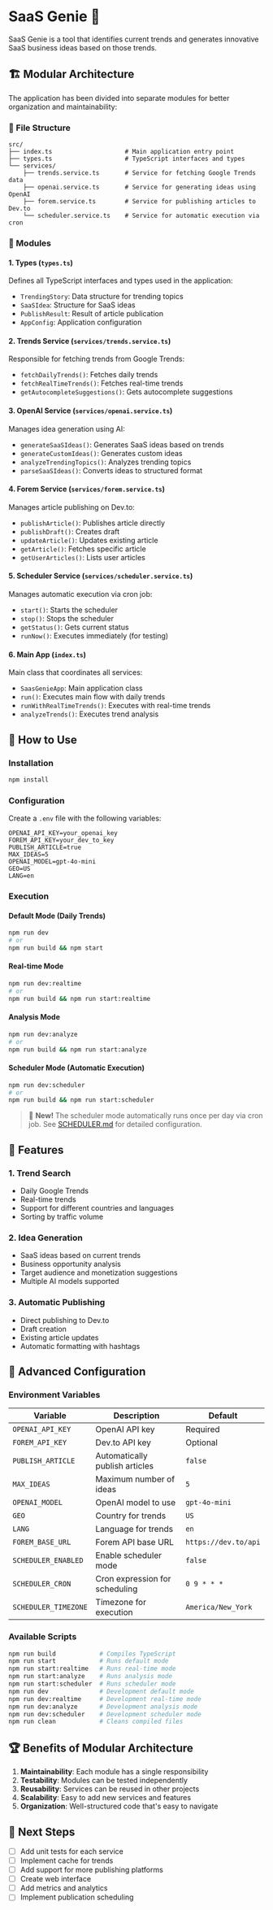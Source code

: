 # SaaS Genie 🚀

SaaS Genie is a tool that identifies current trends and generates innovative SaaS business ideas based on those trends.

## 🏗️ Modular Architecture

The application has been divided into separate modules for better organization and maintainability:

### 📁 File Structure

```
src/
├── index.ts                    # Main application entry point
├── types.ts                    # TypeScript interfaces and types
└── services/
    ├── trends.service.ts       # Service for fetching Google Trends data
    ├── openai.service.ts       # Service for generating ideas using OpenAI
    ├── forem.service.ts        # Service for publishing articles to Dev.to
    └── scheduler.service.ts    # Service for automatic execution via cron
```

### 🔧 Modules

#### 1. **Types (`types.ts`)**
Defines all TypeScript interfaces and types used in the application:
- `TrendingStory`: Data structure for trending topics
- `SaaSIdea`: Structure for SaaS ideas
- `PublishResult`: Result of article publication
- `AppConfig`: Application configuration

#### 2. **Trends Service (`services/trends.service.ts`)**
Responsible for fetching trends from Google Trends:
- `fetchDailyTrends()`: Fetches daily trends
- `fetchRealTimeTrends()`: Fetches real-time trends
- `getAutocompleteSuggestions()`: Gets autocomplete suggestions

#### 3. **OpenAI Service (`services/openai.service.ts`)**
Manages idea generation using AI:
- `generateSaaSIdeas()`: Generates SaaS ideas based on trends
- `generateCustomIdeas()`: Generates custom ideas
- `analyzeTrendingTopics()`: Analyzes trending topics
- `parseSaaSIdeas()`: Converts ideas to structured format

#### 4. **Forem Service (`services/forem.service.ts`)**
Manages article publishing on Dev.to:
- `publishArticle()`: Publishes article directly
- `publishDraft()`: Creates draft
- `updateArticle()`: Updates existing article
- `getArticle()`: Fetches specific article
- `getUserArticles()`: Lists user articles

#### 5. **Scheduler Service (`services/scheduler.service.ts`)**
Manages automatic execution via cron job:
- `start()`: Starts the scheduler
- `stop()`: Stops the scheduler
- `getStatus()`: Gets current status
- `runNow()`: Executes immediately (for testing)

#### 6. **Main App (`index.ts`)**
Main class that coordinates all services:
- `SaasGenieApp`: Main application class
- `run()`: Executes main flow with daily trends
- `runWithRealTimeTrends()`: Executes with real-time trends
- `analyzeTrends()`: Executes trend analysis

## 🚀 How to Use

### Installation
```bash
npm install
```

### Configuration
Create a `.env` file with the following variables:
```env
OPENAI_API_KEY=your_openai_key
FOREM_API_KEY=your_dev_to_key
PUBLISH_ARTICLE=true
MAX_IDEAS=5
OPENAI_MODEL=gpt-4o-mini
GEO=US
LANG=en
```

### Execution

#### Default Mode (Daily Trends)
```bash
npm run dev
# or
npm run build && npm start
```

#### Real-time Mode
```bash
npm run dev:realtime
# or
npm run build && npm run start:realtime
```

#### Analysis Mode
```bash
npm run dev:analyze
# or
npm run build && npm run start:analyze
```

#### Scheduler Mode (Automatic Execution)
```bash
npm run dev:scheduler
# or
npm run build && npm run start:scheduler
```

> 📅 **New!** The scheduler mode automatically runs once per day via cron job. See [SCHEDULER.md](./SCHEDULER.md) for detailed configuration.

## 🎯 Features

### 1. **Trend Search**
- Daily Google Trends
- Real-time trends
- Support for different countries and languages
- Sorting by traffic volume

### 2. **Idea Generation**
- SaaS ideas based on current trends
- Business opportunity analysis
- Target audience and monetization suggestions
- Multiple AI models supported

### 3. **Automatic Publishing**
- Direct publishing to Dev.to
- Draft creation
- Existing article updates
- Automatic formatting with hashtags

## 🔧 Advanced Configuration

### Environment Variables

| Variable | Description | Default |
|----------|-------------|---------|
| `OPENAI_API_KEY` | OpenAI API key | Required |
| `FOREM_API_KEY` | Dev.to API key | Optional |
| `PUBLISH_ARTICLE` | Automatically publish articles | `false` |
| `MAX_IDEAS` | Maximum number of ideas | `5` |
| `OPENAI_MODEL` | OpenAI model to use | `gpt-4o-mini` |
| `GEO` | Country for trends | `US` |
| `LANG` | Language for trends | `en` |
| `FOREM_BASE_URL` | Forem API base URL | `https://dev.to/api` |
| `SCHEDULER_ENABLED` | Enable scheduler mode | `false` |
| `SCHEDULER_CRON` | Cron expression for scheduling | `0 9 * * *` |
| `SCHEDULER_TIMEZONE` | Timezone for execution | `America/New_York` |

### Available Scripts

```bash
npm run build            # Compiles TypeScript
npm run start            # Runs default mode
npm run start:realtime   # Runs real-time mode
npm run start:analyze    # Runs analysis mode
npm run start:scheduler  # Runs scheduler mode
npm run dev              # Development default mode
npm run dev:realtime     # Development real-time mode
npm run dev:analyze      # Development analysis mode
npm run dev:scheduler    # Development scheduler mode
npm run clean            # Cleans compiled files
```

## 🏆 Benefits of Modular Architecture

1. **Maintainability**: Each module has a single responsibility
2. **Testability**: Modules can be tested independently
3. **Reusability**: Services can be reused in other projects
4. **Scalability**: Easy to add new services and features
5. **Organization**: Well-structured code that's easy to navigate

## 🔮 Next Steps

- [ ] Add unit tests for each service
- [ ] Implement cache for trends
- [ ] Add support for more publishing platforms
- [ ] Create web interface
- [ ] Add metrics and analytics
- [ ] Implement publication scheduling